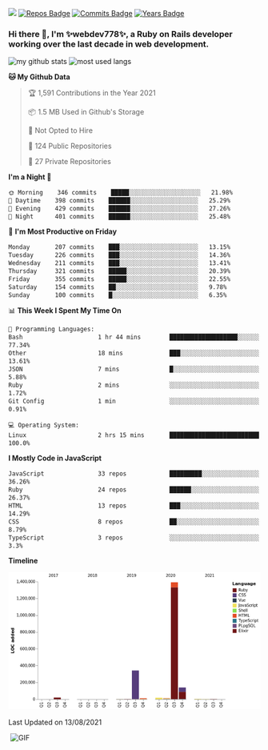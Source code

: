![](https://visitor-badge.glitch.me/badge?page_id=webdev778.webdev778)
[![Repos Badge](https://badges.pufler.dev/repos/webdev778)](https://badges.pufler.dev)
[![Commits Badge](https://badges.pufler.dev/commits/monthly/webdev778)](https://badges.pufler.dev)
[![Years Badge](https://badges.pufler.dev/years/webdev778)](https://badges.pufler.dev)
### Hi there 👋, I'm ✨webdev778✨, a Ruby on Rails developer working over the last decade in web development.


![my github stats](https://github-readme-stats.vercel.app/api?username=webdev778&show_icons=true&theme=tokyonight&line_height=27)
![most used langs](https://github-readme-stats.vercel.app/api/top-langs/?username=webdev778&hide=css,html&theme=tokyonight)

<!--START_SECTION:waka-->
**🐱 My Github Data** 

> 🏆 1,591 Contributions in the Year 2021
 > 
> 📦 1.5 MB Used in Github's Storage 
 > 
> 🚫 Not Opted to Hire
 > 
> 📜 124 Public Repositories 
 > 
> 🔑 27 Private Repositories  
 > 
**I'm a Night 🦉** 

```text
🌞 Morning    346 commits    █████░░░░░░░░░░░░░░░░░░░░   21.98% 
🌆 Daytime    398 commits    ██████░░░░░░░░░░░░░░░░░░░   25.29% 
🌃 Evening    429 commits    ██████░░░░░░░░░░░░░░░░░░░   27.26% 
🌙 Night      401 commits    ██████░░░░░░░░░░░░░░░░░░░   25.48%

```
📅 **I'm Most Productive on Friday** 

```text
Monday       207 commits    ███░░░░░░░░░░░░░░░░░░░░░░   13.15% 
Tuesday      226 commits    ███░░░░░░░░░░░░░░░░░░░░░░   14.36% 
Wednesday    211 commits    ███░░░░░░░░░░░░░░░░░░░░░░   13.41% 
Thursday     321 commits    █████░░░░░░░░░░░░░░░░░░░░   20.39% 
Friday       355 commits    █████░░░░░░░░░░░░░░░░░░░░   22.55% 
Saturday     154 commits    ██░░░░░░░░░░░░░░░░░░░░░░░   9.78% 
Sunday       100 commits    █░░░░░░░░░░░░░░░░░░░░░░░░   6.35%

```


📊 **This Week I Spent My Time On** 

```text
💬 Programming Languages: 
Bash                     1 hr 44 mins        ███████████████████░░░░░░   77.34% 
Other                    18 mins             ███░░░░░░░░░░░░░░░░░░░░░░   13.61% 
JSON                     7 mins              █░░░░░░░░░░░░░░░░░░░░░░░░   5.88% 
Ruby                     2 mins              ░░░░░░░░░░░░░░░░░░░░░░░░░   1.72% 
Git Config               1 min               ░░░░░░░░░░░░░░░░░░░░░░░░░   0.91%

💻 Operating System: 
Linux                    2 hrs 15 mins       █████████████████████████   100.0%

```

**I Mostly Code in JavaScript** 

```text
JavaScript               33 repos            █████████░░░░░░░░░░░░░░░░   36.26% 
Ruby                     24 repos            ██████░░░░░░░░░░░░░░░░░░░   26.37% 
HTML                     13 repos            ███░░░░░░░░░░░░░░░░░░░░░░   14.29% 
CSS                      8 repos             ██░░░░░░░░░░░░░░░░░░░░░░░   8.79% 
TypeScript               3 repos             ░░░░░░░░░░░░░░░░░░░░░░░░░   3.3%

```


**Timeline**

![Chart not found](https://raw.githubusercontent.com/webdev778/webdev778/master/charts/bar_graph.png) 


 Last Updated on 13/08/2021
<!--END_SECTION:waka-->

<img align="right" alt="GIF" src="https://github.com/webdev778/webdev778/blob/main/code.gif?raw=true" width="500" height="320" />

<!--
**webdev778/webdev778** is a ✨ _special_ ✨ repository because its `README.md` (this file) appears on your GitHub profile.

Here are some ideas to get you started:

- 🔭 I’m currently working on ...
- 🌱 I’m currently learning ...
- 👯 I’m looking to collaborate on ...
- 🤔 I’m looking for help with ...
- 💬 Ask me about ...
- 📫 How to reach me: ...
- 😄 Pronouns: ...
- ⚡ Fun fact: ...
-->
